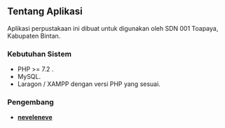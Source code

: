 ## Tentang Aplikasi

Aplikasi perpustakaan ini dibuat untuk digunakan oleh SDN 001 Toapaya, Kabupaten Bintan.

### Kebutuhan Sistem

- PHP >= 7.2 .
- MySQL.
- Laragon / XAMPP dengan versi PHP yang sesuai.

### Pengembang

- **[neveleneve](https://github.com/neveleneve)**
